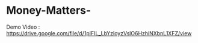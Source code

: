 # Money-Matters-
Demo Video : https://drive.google.com/file/d/1pIFIL_LbYzloyzVslO6HzhiNXbnL1XFZ/view
